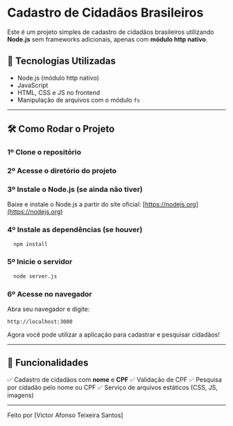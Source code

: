 # Cadastro de Cidadãos Brasileiros

Este é um projeto simples de cadastro de cidadãos brasileiros utilizando **Node.js** sem frameworks adicionais, apenas com **módulo http nativo**.

## 📌 **Tecnologias Utilizadas**
- Node.js (módulo http nativo)
- JavaScript
- HTML, CSS e JS no frontend
- Manipulação de arquivos com o módulo `fs`

---

## 🛠 **Como Rodar o Projeto**

### 1º **Clone o repositório**


### 2️º **Acesse o diretório do projeto**


### 3️º **Instale o Node.js (se ainda não tiver)**
Baixe e instale o Node.js a partir do site oficial: [https://nodejs.org](https://nodejs.org)


### 4️º **Instale as dependências** (se houver)
```bash
  npm install
```

### 5️º **Inicie o servidor**
```bash
  node server.js
```

### 6️º **Acesse no navegador**
Abra seu navegador e digite:
```
http://localhost:3000
```

Agora você pode utilizar a aplicação para cadastrar e pesquisar cidadãos! 

---


## 🚀 **Funcionalidades**
✅ Cadastro de cidadãos com **nome** e **CPF**
✅ Validação de CPF
✅ Pesquisa por cidadão pelo nome ou CPF
✅ Serviço de arquivos estáticos (CSS, JS, imagens)

---

Feito por [Victor Afonso Teixeira Santos]

